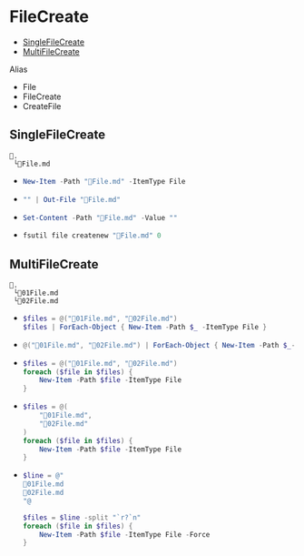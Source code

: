 # FileCreate
- [SingleFileCreate](#singlefilecreate)
- [MultiFileCreate](#multifilecreate)

Alias
- File
- FileCreate
- CreateFile

## SingleFileCreate
```
📌.
 └📄File.md
```
- ```ps1
  New-Item -Path "📄File.md" -ItemType File
  ```
- ```ps1
  "" | Out-File "📄File.md"
  ```
- ```ps1
  Set-Content -Path "📄File.md" -Value ""
  ```
- ```ps1
  fsutil file createnew "📄File.md" 0
  ```

## MultiFileCreate
```
📌.
 └📄01File.md
 └📄02File.md
```
- ```ps1
  $files = @("📄01File.md", "📄02File.md")
  $files | ForEach-Object { New-Item -Path $_ -ItemType File }
  ```
- ```ps1
  @("📄01File.md", "📄02File.md") | ForEach-Object { New-Item -Path $_-ItemType File }
  ```
- ```ps1
  $files = @("📄01File.md", "📄02File.md")
  foreach ($file in $files) {
      New-Item -Path $file -ItemType File
  }
  ```
- ```ps1
  $files = @(
      "📄01File.md", 
      "📄02File.md" 
  )
  foreach ($file in $files) {
      New-Item -Path $file -ItemType File
  }
  ```
- ```ps1
  $line = @"
  📄01File.md
  📄02File.md
  "@

  $files = $line -split "`r?`n"
  foreach ($file in $files) {
      New-Item -Path $file -ItemType File -Force
  }
  ```
